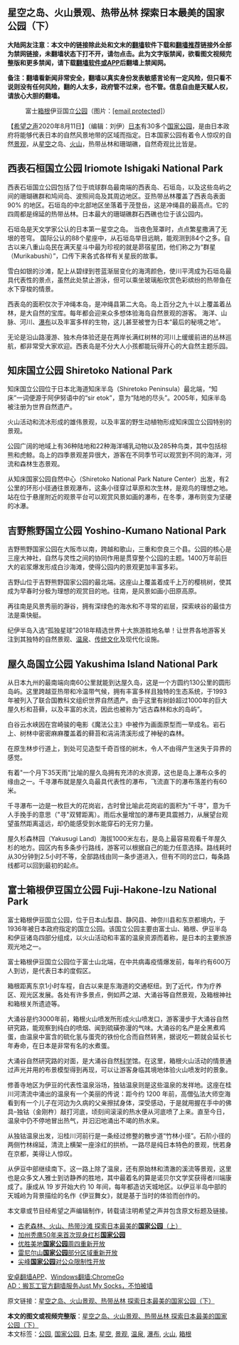  <h2>星空之岛、火山景观、热带丛林 探索日本最美的国家公园（下）</h2> <p class="notice"><b>大陆网友注意：本文中的链接除此处和文末的<a href="https://github.com/bannedbook/fanqiang" >翻墙</a>软件下载和<a href="https://github.com/killgcd/justmysocks/blob/master/README.md">翻墙推荐</a>链接外全部为禁网链接，未翻墙状态下打不开，请勿点击。此为文字版禁闻，欲看图文视频完整版和更多禁闻，请下载<a href="https://github.com/bannedbook/fanqiang">翻墙软件或APP</a>后翻墙上禁闻网。</p><p>备注：翻墙看新闻非常安全，翻墙以真实身份发表敏感言论有一定风险，但只看不说则没有任何风险，翻的人太多，政府管不过来，也不管。信息自由是天赋人权，请放心大胆的翻墙。</b></p>  <div class="entry"> <figure><figcaption>富士<a href="https://www.bannedbook.org/bnews/tag/%E7%AE%B1%E6%A0%B9/" class="st_tag internal_tag" rel="tag" title="标签 箱根 下的日志">箱根</a>伊豆国立<a href="https://www.bannedbook.org/bnews/tag/%e5%85%ac%e5%9b%ad/" class="st_tag internal_tag" rel="tag" title="标签 公园 下的日志">公园</a>（图片：<a href="/cdn-cgi/l/email-protection" data-cfemail="4927283d202627282539283b3d1623283928270920273a3d282e3b2824">[email&#160;protected]</a>）</figcaption></figure> <p>【<span class='wp_keywordlink_affiliate'><a href="https://www.soundofhope.org" title="希望之声" target="_blank">希望之声</a></span>2020年8月11日】（编辑：刘伊）<a href="https://www.bannedbook.org/bnews/tag/%e6%97%a5%e6%9c%ac/" class="st_tag internal_tag" rel="tag" title="标签 日本 下的日志">日本</a>有30多个<a href="https://www.bannedbook.org/bnews/tag/%e5%9b%bd%e5%ae%b6%e5%85%ac%e5%9b%ad/" class="st_tag internal_tag" rel="tag" title="标签 国家公园 下的日志">国家公园</a>，是由日本政府将能够代表日本的自然风景地带的区域而指定。日本国家公园有着令人惊叹的自然<a href="https://www.bannedbook.org/bnews/tag/%E6%99%AF%E8%A7%82/" class="st_tag internal_tag" rel="tag" title="标签 景观 下的日志">景观</a>，从<a href="https://www.bannedbook.org/bnews/tag/%E6%98%9F%E7%A9%BA/" class="st_tag internal_tag" rel="tag" title="标签 星空 下的日志">星空</a>之岛、<a href="https://www.bannedbook.org/bnews/tag/%e7%81%ab%e5%b1%b1/" class="st_tag internal_tag" rel="tag" title="标签 火山 下的日志">火山</a>，热带丛林和珊瑚礁，自然奇观比比皆是。</p> <h2>西表石桓国立公园 Iriomote Ishigaki National Park</h2> <p>西表石垣国立公园包括了位于琉球群岛最南端的西表岛、石垣岛，以及这些岛屿之间的珊瑚礁群和鸠间岛、波照间岛及其周边地区。亚热带丛林覆盖了西表岛表面 90% 的地区。石垣岛的中北部地区坐落着于茂登岳，这是冲绳县的最高点。它的四周都是绵延的热带丛林。日本最大的珊瑚礁群石西礁也位于该公园内。</p> <p></p> <p>石垣岛是天文学家公认的日本第一星空之岛。 当夜色笼罩时，点点繁星撒满了无垠的苍穹。 国际公认的88个星座中，从石垣岛举目远眺，能观测到84个之多。自古以来八重山岛民在满天星斗中最为珍视的就是昴宿星团，他们称之为“群星（Murikabushi）”，口传下来各式各样有关星辰的故事。</p> <p>雪白如银的沙滩，配上从碧绿到苍蓝渐层变化的海湾颜色，使川平湾成为石垣岛最具代表性的景点，虽然此处禁止游泳，但可以乘坐玻璃船欣赏色彩缤纷的热带鱼在水下穿梭的情景。</p> <p></p> <p>西表岛的面积仅次于冲绳本岛，是冲绳县第二大岛。岛上百分之九十以上覆盖着丛林，是大自然的宝库。每年都会迎来众多想体验海岛自然景观的游客。 海洋、山脉、河川、<a href="https://www.bannedbook.org/bnews/tag/%E7%80%91%E5%B8%83/" class="st_tag internal_tag" rel="tag" title="标签 瀑布 下的日志">瀑布</a>以及丰富多样的生物，这儿甚至被誉为日本“最后的秘境之地”。</p> <p></p> <p>无论是沿山路漫游、独木舟体验还是在两岸长满红树林的河川上缓缓前进的丛林巡航，都非常受大家欢迎。西表岛是不分大人小孩都能玩得开心的大自然主题乐园。</p> <p></p> <h2>知床国立公园 Shiretoko National Park</h2> <p>知床国立公园位于日本北海道知床半岛（Shiretoko Peninsula）最北端，“知床”一词便源于阿伊努语中的“sir etok”，意为“陆地的尽头”。2005年，知床半岛被注册为世界自然遗产。</p> <p></p>  <p>火山活动和流冰形成的雄伟景观，以及丰富的野生动植物形成知床国立公园特别的景观。</p> <p></p> <p>公园广阔的地域上有36种陆地和22种海洋哺乳动物以及285种鸟类，其中包括棕熊和虎鲸。岛上的四季景观差异很大，游客在不同季节可以观赏到不同的海洋，河流和森林生态景观。</p> <p>从知床国家公园自然中心（Shiretoko National Park Nature Center）出发，有2公里的环形小径通往景观瀑布，这条小径穿过草原和次生林，是观鸟的理想之地。站在位于悬崖附近的观景平台可以观赏风景如画的瀑布，在冬季，瀑布则变为坚硬的冰瀑。</p> <h2>吉野熊野国立公园 Yoshino-Kumano National Park</h2> <p>吉野熊野国家公园在大阪市以南，跨越和歌山，三重和奈良三个县。公园的核心是三座大神社，自然与灵性之间的协同作用是贯穿整个公园的主题。1400万年前巨大的岩浆爆发形成白沙海滩，使得公园内的景观更加丰富多彩。</p> <p></p> <p>吉野山位于吉野熊野国家公园的最北端。这座山上覆盖着成千上万的樱桃树，使其成为早春时分极为理想的观赏目的地。往南，是风景如画小田原高原。</p> <p></p> <p>再往南是风景秀丽的瀞谷，拥有深绿色的海水和不寻常的岩层，探索峡谷的最佳方法是乘快艇。</p> <p></p> <p>纪伊半岛入选“孤独星球”2018年精选世界十大旅游胜地名单！让世界各地游客关注到其独特的自然景观、<a href="https://www.bannedbook.org/bnews/tag/%E6%B8%A9%E6%B3%89/" class="st_tag internal_tag" rel="tag" title="标签 温泉 下的日志">温泉</a>、<span class='wp_keywordlink_affiliate'><a href="https://www.bannedbook.org/bnews/tculture/" title="传统文化" target="_blank">传统文化</a></span>及现代化设施。</p> <p></p>  <h2>屋久岛国立公园 Yakushima Island National Park</h2> <p>从日本九州的最南端向南60公里就能到达屋久岛，这是一个方圆约130公里的圆形岛屿。这里跨越亚热带和冷温带气候，拥有丰富多样且独特的生态系统，于1993年被列入了联合国教科文组织世界自然遗产。由于这里有树龄超过1000年的巨大屋久杉和苔藓，以及丰富的水流，因此也被称为“远古森林和水的岛屿”。</p> <p></p> <p>白谷云水峡因在宫崎骏的电影《魔法公主》中被作为画面原型而一举成名。岩石上、树林中密密麻麻覆盖着的藓苔和涓涓清溪形成了神秘的森林。</p> <p></p> <p>在原生林步行道上，到处可见造型千奇百怪的树木，令人不由得产生迷失于异界的感觉。</p> <p></p> <p>有着&quot;一个月下35天雨&quot;比喻的屋久岛拥有充沛的水资源，这也是岛上瀑布众多的缘由之一。千寻瀑布就是屋久岛最具代表性的瀑布，飞流直下的瀑布落差约有60米。</p> <p></p> <p>千寻瀑布一边是一枚巨大的花岗岩，古时曾比喻此花岗岩的面积为&quot;千寻&quot;，意为千人手挽手的意思（&quot;寻&quot;双臂距离）。雨后水量增加的瀑布更具震撼力，从展望台观望虽然距离遥远，却仍能感受到水能穿石的无穷力量。</p> <p>屋久杉森林园（Yakusugi Land）海拔1000米左右，是岛上最容易观看千年屋久杉的地方。园区内有多条步行路线，游客可以根据自己的能力任意选择。路线耗时从30分钟到2.5小时不等，全部路线由同一条步道进入，但有不同的岔口，每条路线都可以回到最初的起点。</p> <h2>富士箱根伊豆国立公园 Fuji-Hakone-Izu National Park</h2> <p>富士箱根伊豆国立公园，位于日本山梨县、静冈县、神奈川县和东京都境内，于1936年被日本政府指定的国立公园。该国立公园主要由富士山、箱根、伊豆半岛和伊豆诸岛四部分组成，以火山活动和丰富的温泉资源而着称，是日本的主要旅游观光地之一。</p> <p></p>  <p>富士箱根伊豆国立公园位于富士山北端，在中共病毒疫情爆发前，每年约有600万人到访，是代表日本的度假区。</p> <p>箱根距离东京1小时车程，自古以来是东海道的交通枢纽。到了近代，作为疗养区、观光区发展。各处有许多景点，例如芦之湖、大涌谷等自然景观，及箱根神社和箱根关所遗迹等。</p> <p>大涌谷是约3000年前，箱根火山喷发所形成火山喷发口，游客漫步于大涌谷自然研究路，能观察到纯白的喷烟、闻到硫磺弥漫的气味。大涌谷的名产是全黑煮鸡蛋，由温泉中富含的硫化氢与蛋壳的铁份化合而自然转黑，据说吃一颗就会延长七年寿命，在日本是非常有名的水煮蛋。</p> <p></p> <p>大涌谷自然研究路的对面，是大涌谷自然<span class='wp_keywordlink'><a href="https://www.bannedbook.org/forum11/topic309.html" title="禁片：“科学”的棍子" target="_blank">科学</a></span>馆。在这里，箱根火山活动的情景通过声光并用的布景模型得到再现，可以让游客身临其境地体验火山喷发时的景象。</p> <p>修善寺地区为伊豆的代表性温泉浴场，独钴温泉则是这些温泉的发祥地。这座在桂川河清流中涌出的温泉有一个美丽的传说：距今约 1200 年前，高僧弘法大师空海看到有一个儿子在河边为久病的父亲擦拭身体，深受感动，于是就用握在手中的佛具&#8211;独钴（金刚杵）敲打河底，顷刻间滚滚的热水便从河底喷了上来。直至今日，温泉中仍不停地冒出热气，并汩汩地涌出不竭的热水来。</p> <p></p> <p>从独钴温泉出发，沿桂川河前行是一条经过修整的散步道“竹林小径”。石阶小径的两侧竹林绵延，清流上横架一座涂红的拱桥。一路尽是纯日本特色的景观，恍若身在京都，美得让人惊叹。</p> <p></p> <p>从伊豆中部继续南下。这一路上除了温泉，还有原始林和清澈的溪流等景观，这里也是众多文人雅士到访静养的胜地，其中最着名的算是诺贝尔文学奖获得者川端康成了。康成从 19 岁开始大约 10 年间，每年都造访天城地区。以伊豆半岛中部的天城岭为背景描绘的名作《伊豆舞女》，就是基于当时的体验而创作的。</p> <p>本文章或节目经希望之声编辑制作，转载请注明希望之声并包含原文标题及链接。</p> <ul class='op-related-articles' title='相关阅读'> <li><a href='https://www.bannedbook.org/bnews/comments/20200728/1367198.html' target='_blank'>古老森林、火山、热带沙滩 探索日本最美的<b>国家公园</b>（上）</a></li> <li><a href='https://www.bannedbook.org/bnews/worldnews/usa/20200710/1358469.html' target='_blank'>加州秃鹰50年来首次现身红杉<b>国家公园</b></a></li> <li><a href='https://www.bannedbook.org/bnews/worldnews/usa/20200610/1342459.html' target='_blank'>优胜美地<b>国家公园</b>周四重新开放</a></li> <li><a href='https://www.bannedbook.org/bnews/worldnews/usa/20200610/1342455.html' target='_blank'>雷尼尔山<b>国家公园</b>部分区域重新开放</a></li> <li><a href='https://www.bannedbook.org/bnews/worldnews/usa/20200527/1334881.html' target='_blank'>尖峰<b>国家公园</b>对公众限制性开放</a></li> </ul> <div class="texttj"> <a href="https://github.com/bannedbook/fanqiang/wiki/%E7%A6%81%E9%97%BB%E7%BD%91%E5%AE%89%E5%8D%93%E7%BF%BB%E5%A2%99%E6%96%B0%E9%97%BBAPP" target="_blank">安卓翻墙APP</a>、<a href="https://github.com/bannedbook/fanqiang/wiki/Chrome%E4%B8%80%E9%94%AE%E7%BF%BB%E5%A2%99%E5%8C%85" target="_blank">Windows翻墙:ChromeGo</a><br/> <a href="https://github.com/killgcd/justmysocks/blob/master/README.md" target="_blank">AD：搬瓦工官方翻墙服务Just My Socks，不怕被墙</a> </div><p>原文链接：<a class="src_link"  href="https://www.soundofhope.org/post/409459" target="_blank">星空之岛、火山景观、热带丛林 探索日本最美的国家公园（下）</a></p> <a name='sharetosocial'></a>         <div><b>本文的图文或视频完整版</b>：<a href='https://www.bannedbook.org/bnews/comments/20200811/1378268.html'>星空之岛、火山景观、热带丛林 探索日本最美的国家公园（下）</a></div>  </div><!--END ENTRY--> <div class="postfooter"> <div>本文标签：<a href="https://www.bannedbook.org/bnews/tag/%e5%85%ac%e5%9b%ad/" rel="tag">公园</a>, <a href="https://www.bannedbook.org/bnews/tag/%e5%9b%bd%e5%ae%b6%e5%85%ac%e5%9b%ad/" rel="tag">国家公园</a>, <a href="https://www.bannedbook.org/bnews/tag/%e6%97%a5%e6%9c%ac/" rel="tag">日本</a>, <a href="https://www.bannedbook.org/bnews/tag/%E6%98%9F%E7%A9%BA/" rel="tag">星空</a>, <a href="https://www.bannedbook.org/bnews/tag/%E6%99%AF%E8%A7%82/" rel="tag">景观</a>, <a href="https://www.bannedbook.org/bnews/tag/%E6%B8%A9%E6%B3%89/" rel="tag">温泉</a>, <a href="https://www.bannedbook.org/bnews/tag/%E7%80%91%E5%B8%83/" rel="tag">瀑布</a>, <a href="https://www.bannedbook.org/bnews/tag/%e7%81%ab%e5%b1%b1/" rel="tag">火山</a>, <a href="https://www.bannedbook.org/bnews/tag/%E7%AE%B1%E6%A0%B9/" rel="tag">箱根</a></div>  </div><!--END POSTFOOTER--> 